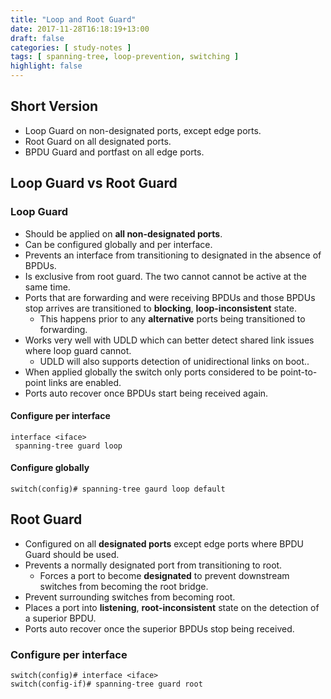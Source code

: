 ```yaml
---
title: "Loop and Root Guard"
date: 2017-11-28T16:18:19+13:00
draft: false
categories: [ study-notes ]
tags: [ spanning-tree, loop-prevention, switching ]
highlight: false
---
```


## Short Version
* Loop Guard on non-designated ports, except edge ports.
* Root Guard on all designated ports.
* BPDU Guard and portfast on all edge ports.

## Loop Guard vs Root Guard

### Loop Guard
* Should be applied on **all non-designated ports**.
* Can be configured globally and per interface.
* Prevents an interface from transitioning to designated in the absence of BPDUs.
* Is exclusive from root guard.  The two cannot cannot be active at the same time.
* Ports that are forwarding and were receiving BPDUs and those BPDUs stop arrives are transitioned to **blocking**, **loop-inconsistent** state.
  * This happens prior to any **alternative** ports being transitioned to forwarding.
* Works very well with UDLD which can better detect shared link issues where loop guard cannot.
  * UDLD will also supports detection of unidirectional links on boot.. 
* When applied globally the switch only ports considered to be point-to-point links are enabled.
* Ports auto recover once BPDUs start being received again.

#### Configure per interface
```
interface <iface>
 spanning-tree guard loop
```

#### Configure globally
`switch(config)# spanning-tree gaurd loop default`


## Root Guard
* Configured on all **designated ports** except edge ports where BPDU Guard should be used.
* Prevents a normally designated port from transitioning to root.
  * Forces a port to become **designated** to prevent downstream switches from becoming the root bridge.
* Prevent surrounding switches from becoming root.
* Places a port into **listening**, **root-inconsistent** state on the detection of a superior BPDU.
* Ports auto recover once the superior BPDUs stop being received.

### Configure per interface
```
switch(config)# interface <iface>
switch(config-if)# spanning-tree guard root
```
